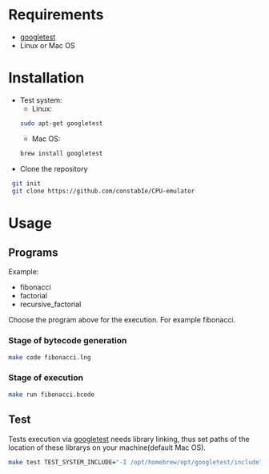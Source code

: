 # Requirements
* [googletest](https://github.com/google/googletest)
* Linux or Mac OS

# Installation
* Test system:
  - Linux:
  ``` sh
  sudo apt-get googletest
  ```
  - Mac OS:
  ```sh
  brew install googletest
  ```
* Clone the repository
```sh
 git init
 git clone https://github.com/constabIe/CPU-emulator
```
# Usage
## Programs
Example:
- fibonacci
- factorial
- recursive_factorial

Choose the program above for the execution. For example fibonacci.
### Stage of bytecode generation
```sh
make code fibonacci.lng
```
### Stage of execution
```sh
make run fibonacci.bcode
```
## Test
Tests execution via [googletest](https://github.com/google/googletest) needs library linking, thus set paths of the location of these librarys on your machine(default Mac OS).
``` sh
make test TEST_SYSTEM_INCLUDE="-I /opt/homebrew/opt/googletest/include" TEST_SYSTEM_LIB="-L /opt/homebrew/opt/googletest/lib"
```
